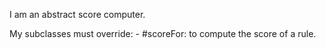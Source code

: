 I am an abstract score computer.

My subclasses must override:
	- #scoreFor: to compute the score of a rule.